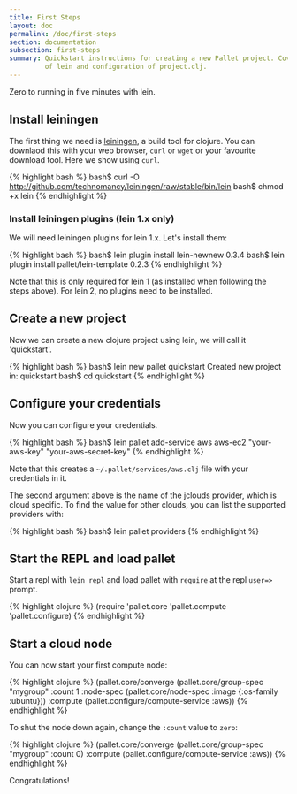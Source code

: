 ```yaml
---
title: First Steps
layout: doc
permalink: /doc/first-steps
section: documentation
subsection: first-steps
summary: Quickstart instructions for creating a new Pallet project. Covers installation
         of lein and configuration of project.clj.
---
```


Zero to running in five minutes with lein.

## Install leiningen

The first thing we need is [leiningen](http://github.com/technomancy/leiningen),
a build tool for clojure. You can downlaod this with your web browser, `curl` or
`wget` or your favourite download tool. Here we show using `curl`.

{% highlight bash %}
bash$ curl -O http://github.com/technomancy/leiningen/raw/stable/bin/lein
bash$ chmod +x lein
{% endhighlight %}

### Install leiningen plugins (lein 1.x only)

We will need leiningen plugins for lein 1.x. Let's install them:

{% highlight bash %}
bash$ lein plugin install lein-newnew 0.3.4
bash$ lein plugin install pallet/lein-template 0.2.3
{% endhighlight %}

Note that this is only required for lein 1 (as installed when following the
steps above). For lein 2, no plugins need to be installed.

## Create a new project

Now we can create a new clojure project using lein, we will call it
'quickstart'.

{% highlight bash %}
bash$ lein new pallet quickstart
Created new project in: quickstart
bash$ cd quickstart
{% endhighlight %}

## Configure your credentials

Now you can configure your credentials.

{% highlight bash %}
bash$ lein pallet add-service aws aws-ec2 "your-aws-key" "your-aws-secret-key"
{% endhighlight %}

Note that this creates a `~/.pallet/services/aws.clj` file with your credentials
in it.

The second argument above is the name of the jclouds provider, which is cloud
specific. To find the value for other clouds, you can list the supported
providers with:

{% highlight bash %}
bash$ lein pallet providers
{% endhighlight %}

## Start the REPL and load pallet

Start a repl with `lein repl` and load pallet with `require` at the repl
`user=>` prompt.

{% highlight clojure %}
(require 'pallet.core 'pallet.compute 'pallet.configure)
{% endhighlight %}

## Start a cloud node

You can now start your first compute node:

{% highlight clojure %}
(pallet.core/converge
  (pallet.core/group-spec "mygroup"
   :count 1
   :node-spec (pallet.core/node-spec :image {:os-family :ubuntu}))
  :compute (pallet.configure/compute-service :aws))
{% endhighlight %}

To shut the node down again, change the `:count` value to `zero`:

{% highlight clojure %}
(pallet.core/converge
  (pallet.core/group-spec "mygroup" :count 0)
  :compute (pallet.configure/compute-service :aws))
{% endhighlight %}

Congratulations!
